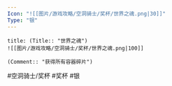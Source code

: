 ```yaml
---
Icon: "![[图片/游戏攻略/空洞骑士/奖杯/世界之魂.png|30]]"
Type: "银"
---
```

```ad-common-silver-trophy
title: (Title:: "世界之魂")
![[图片/游戏攻略/空洞骑士/奖杯/世界之魂.png|100]]

(Comment:: "获得所有容器碎片")
```

#空洞骑士/奖杯 #奖杯 #银
